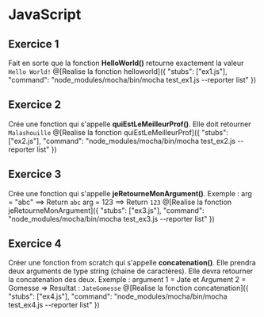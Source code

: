 # JavaScript

## Exercice 1
Fait en sorte que la fonction __HelloWorld()__ retourne exactement la valeur `Hello World!`
@[Realise la fonction helloworld]({ "stubs": ["ex1.js"], "command": "node_modules/mocha/bin/mocha test_ex1.js --reporter list" })

## Exercice 2
Crée une fonction qui s'appelle __quiEstLeMeilleurProf()__. Elle doit retourner `Malashouille`
@[Realise la fonction quiEstLeMeilleurProf]({ "stubs": ["ex2.js"], "command": "node_modules/mocha/bin/mocha test_ex2.js --reporter list" })

## Exercice 3
Crée une fonction qui s'appelle __jeRetourneMonArgument()__. Exemple : arg = "abc" ==> Return `abc` arg = 123 ==> Return `123`
@[Realise la fonction jeRetourneMonArgument]({ "stubs": ["ex3.js"], "command": "node_modules/mocha/bin/mocha test_ex3.js --reporter list" })

## Exercice 4
Créer une fonction from scratch qui s'appelle __concatenation()__. Elle prendra deux arguments de type string (chaine de caractères). Elle devra retourner la concatenation des deux. Exemple : argument 1 = Jate et Argument 2 = Gomesse => Resultat : `JateGomesse`
@[Realise la fonction concatenation]({ "stubs": ["ex4.js"], "command": "node_modules/mocha/bin/mocha test_ex4.js --reporter list" })

